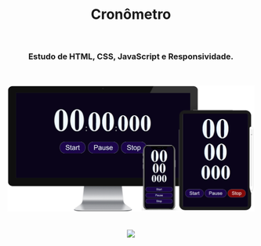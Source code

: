 <h1 align="center">
  Cronômetro</h1>
<br>
<h3 align="center">Estudo de HTML, CSS, JavaScript e Responsividade.</h3>
<br>
<br>

<div align="center">
  <img width="700px" src="https://github.com/feliperyo/cronometro/blob/master/img/mockup.png?raw=true"/>
</div>
<br>
<br>
<div align="center">
<a href="https://feliperyo.github.io/cronometro/" target="_blank"><img src="https://img.shields.io/website-up-down-green-red/http/monip.org.svg"></a>
</div>
